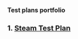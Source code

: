 **Test plans portfolio**
### 1. [Steam Test Plan](https://github.com/eshnaidm/portfolio/blob/main/Portfolio.md#steam-test-plan)